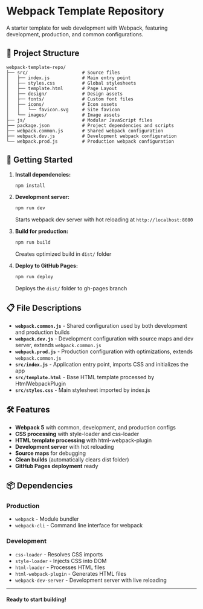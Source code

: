 # Webpack Template Repository

A starter template for web development with Webpack, featuring development, production, and common configurations.

## 📁 Project Structure

```
webpack-template-repo/
├── src/                    # Source files
│   ├── index.js            # Main entry point
│   ├── styles.css          # Global stylesheets
│   ├── template.html       # Page Layout
│   ├── design/             # Design assets
│   ├── fonts/              # Custom font files
│   ├── icons/              # Icon assets
│   │   └── favicon.svg     # Site favicon
│   └── images/             # Image assets
├── js/                     # Modular JavaScript files
├── package.json            # Project dependencies and scripts
├── webpack.common.js       # Shared webpack configuration
├── webpack.dev.js          # Development webpack configuration
└── webpack.prod.js         # Production webpack configuration
```

## 🚀 Getting Started

1. **Install dependencies:**

   ```bash
   npm install
   ```

2. **Development server:**

   ```bash
   npm run dev
   ```

   Starts webpack dev server with hot reloading at `http://localhost:8080`

3. **Build for production:**

   ```bash
   npm run build
   ```

   Creates optimized build in `dist/` folder

4. **Deploy to GitHub Pages:**
   ```bash
   npm run deploy
   ```
   Deploys the `dist/` folder to gh-pages branch

## 📋 File Descriptions

- **`webpack.common.js`** - Shared configuration used by both development and production builds
- **`webpack.dev.js`** - Development configuration with source maps and dev server, extends `webpack.common.js`
- **`webpack.prod.js`** - Production configuration with optimizations, extends `webpack.common.js`
- **`src/index.js`** - Application entry point, imports CSS and initializes the app
- **`src/template.html`** - Base HTML template processed by HtmlWebpackPlugin
- **`src/styles.css`** - Main stylesheet imported by index.js

## 🛠 Features

- **Webpack 5** with common, development, and production configs
- **CSS processing** with style-loader and css-loader
- **HTML template processing** with html-webpack-plugin
- **Development server** with hot reloading
- **Source maps** for debugging
- **Clean builds** (automatically clears dist folder)
- **GitHub Pages deployment** ready

## 📦 Dependencies

### Production

- `webpack` - Module bundler
- `webpack-cli` - Command line interface for webpack

### Development

- `css-loader` - Resolves CSS imports
- `style-loader` - Injects CSS into DOM
- `html-loader` - Processes HTML files
- `html-webpack-plugin` - Generates HTML files
- `webpack-dev-server` - Development server with live reloading

---

#### **Ready to start building!**

